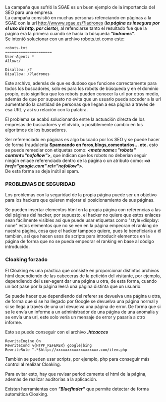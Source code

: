 La campaña que sufrió la SGAE es un buen ejemplo de la importancia del SEO para una empresa.<br>
La campaña consistió en muchas personas refenciando en páginas a la SGAE con la url http://wwww.sgae.es/?ladrones (***la página es insegura por el uso de http, por cierto***), al refenciarse tanto el resultado fue que la página era la primera cuando se hacía la búsqueda ***"ladrones"***.<br>
Se intentó solucionar con un archivo robots.txt como este:

```
robots.txt
=====================
User-Agent: *
Allow:/

Disallow: /?
Disallow: /?ladrones
```
Este archivo, además de que es dudoso que funcione correctamente para todos los buscadores, solo es para los robots
de búsqueda y en el dominio propio, esto significa que los robots pueden conocer la url por otros medio, además 
de que por supuesto no evita que un usuario pueda acceder a la url aumentando la cantidad de personas que llegan a 
esa página a través de esa URL y así su relación con la palabra.

El problema se acabó solucionando entre la actuación directa de los empresas de buscadores y el olvido, o posiblemente 
cambio en los algoritmos de los buscadores.

Ser referenciado en páginas es algo buscado por los SEO y se puede hacer de forma fraudulenta 
__Spameando en foros,blogs,comentarios... etc.__ esto se puede remediar con etiquetas como: 
***\<meta name="robots" content="nofollow"\>***, que indican que los robots no deberían seguir 
ningún enlace referenciado dentro de la página o un atributo como: ***\<a href="google.com" rel="nofollow"\>***.<br>
De esta forma se deja inútil al spam.

### __PROBLEMAS DE SEGURIDAD__

Los problemas con la seguridad de la propia página puede ser un objetivo para los hackers que quieren 
mejorar el posicionamiento de sus páginas. 

Se pueden insertar elementos html en la propia página con referencias a las del páginas del hacker, por supuesto, 
el hacker no quiere que estos enlaces sean fácilmente visibles así que puede usar etiquetas como "style=display: none" 
estos elementos que no se ven en la página empeoran el ranking de nuestra página, cosa que el hacker tampoco quiere, pues 
le beneficiaría a él también, así que hacen usos de scripts para introducir elementos en la página de forma que no se pueda
empeorar el ranking en base al código introducido.

### __Cloaking forzado__

El Cloaking es una práctica que consiste en proporcionar distintos archivos html dependiendo de las cabeceras
de la petición del visitante, por ejemplo, dependiendo del user-agent dar una página u otra, de esta forma, cuando
un bot pase por la página leerá una página distinta que un usuario. 

Se puede hacer que dependiendo del referer se devuelva una página u otra, de forma que si se ha llegado por Google 
se devuelva una página normal y si se llega a través de una url devuelva una página de error. De forma que si se le envía 
un informe a un administrador de una página de una anomalía y se envía una url, este solo vería  un mensaje de error y pasaría 
a otro informe.

Esto se puede conseguir con el archivo ***.htcacces***

```.htcacces
RewriteEngine On 
RewriteCond %{HTPP_REFERER} google|bing
RewriteRule ^.*$http://xxxxxxxxxxxxxxxxxxx.com/item.php
```
También se pueden usar scripts, por ejemplo, php para conseguir más control al realizar Cloaking.

Para evitar esto, hay que revisar periodicamente el html de la página, además de realizar auditorías a 
la aplicación. 

Existen herramientas con ***"Bluefinder"*** que permite detectar de forma automática Cloaking.
